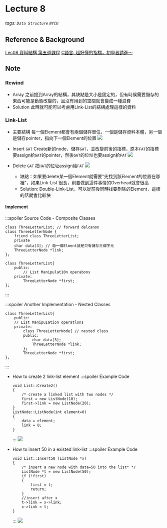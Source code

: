 # Lecture 8
###### tags: `Data Structure` `NYCU`

## Reference & Background
[Lec08 資料結構 第五週課程](https://youtu.be/lhXHk8IuFeQ)
[C語言: 超好懂的指標，初學者請進～](https://kopu.chat/c%E8%AA%9E%E8%A8%80-%E8%B6%85%E5%A5%BD%E6%87%82%E7%9A%84%E6%8C%87%E6%A8%99%EF%BC%8C%E5%88%9D%E5%AD%B8%E8%80%85%E8%AB%8B%E9%80%B2%EF%BD%9E/)

## Note
### Rewind
* Array
之前提到Array的結構，其缺點是大小是固定的，但有時候需要儲存的東西可能是動態改變的，且沒有用到的空間就會變成一種浪費
* Solution
此時就可能可以考慮用Link-List的結構處理這樣的資料


### Link-List
* 主要結構
每一個Element都會有兩個儲存單位，一個是儲存資料本體，另一個是儲存pointer，指向下一個Element的位置
![](https://hackmd.io/_uploads/SJ0yRNXH3.png)

* Insert `GAT`
Create新的node，儲存`GAT`，並改變前後的指標，原本`FAT`的指標要assign給`GAT`的pointer，然後`GAT`的位址也要assign給`FAT`
![](https://hackmd.io/_uploads/H1JrREXBh.png)

* Delete `GAT`
把`HAT`的位址assign給`FAT`
![](https://hackmd.io/_uploads/SJ2zkr7B3.png)
    * 缺點：如果要delete某一個Element就需要"先找到該Element的位置在哪裡"，如果Link-List 很長，則要做到這件事情的Overhead就會很高
    * Solution: Double-Link-List，可以從前後同時找要刪除的Element，這樣的話就會比較快

#### Implement
:::spoiler Source Code - Composite Classes
```cpp!
class ThreeLetterList; // forward delcanon 
class ThreeLetterNode {
    friend class ThreeLetterList; 
    private 
    char data[3]; // 每一個Elment就是只有儲存三個字元
    ThreeLetterNode *link;
};

class ThreeLetterList{ 
    public: 
        // List Manipulat10n operabons 
    private:
        ThreeLetterNode *first;
};
```
:::

:::spoiler Another Implementation - Nested Classes
```cpp!
class ThreeLetterList{
    public:
    // List ManipuIation operatlons 
    private:
        class ThreeLetterNode{ // nested class 
        public:
            char data[3]; 
            ThreeLetterNode *link;
        };
        ThreeLetterNode *first;
};
```
:::

* How to create 2 link-list element
    :::spoiler Example Code
    ```cpp!
    void List::Create2()
    {
        /* create a linked list with two nodes */ 
        first = new ListNode(10); 
        first->link = new ListNode(20); 
    }
    ListNode::ListNode(int element=0)
    {
        data = element; 
        link = 0;
    }
    ```
    :::
    ![](https://hackmd.io/_uploads/By5RniQSh.png)

* How to insert 50 in a existed link-list
    :::spoiler Example Code
    ```cpp!
    void List::Insert50 (ListNode *x)
    {
        /* insert a new node with data=50 into the list* */ 
        ListNode *t = new ListNode(50); 
        if (!first) 
        {
            first = t; 
            return;
        }
        //insert after x 
        t->link = x->link; 
        x->link = t;
    }
    ```
    :::
    ![](https://hackmd.io/_uploads/B1nW2imHh.png)